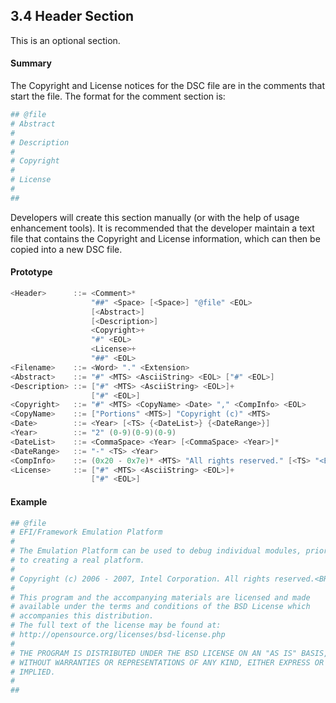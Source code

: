 <!--- @file
  3.4 Header Section

  Copyright (c) 2006-2017, Intel Corporation. All rights reserved.<BR>

  Redistribution and use in source (original document form) and 'compiled'
  forms (converted to PDF, epub, HTML and other formats) with or without
  modification, are permitted provided that the following conditions are met:

  1) Redistributions of source code (original document form) must retain the
     above copyright notice, this list of conditions and the following
     disclaimer as the first lines of this file unmodified.

  2) Redistributions in compiled form (transformed to other DTDs, converted to
     PDF, epub, HTML and other formats) must reproduce the above copyright
     notice, this list of conditions and the following disclaimer in the
     documentation and/or other materials provided with the distribution.

  THIS DOCUMENTATION IS PROVIDED BY TIANOCORE PROJECT "AS IS" AND ANY EXPRESS OR
  IMPLIED WARRANTIES, INCLUDING, BUT NOT LIMITED TO, THE IMPLIED WARRANTIES OF
  MERCHANTABILITY AND FITNESS FOR A PARTICULAR PURPOSE ARE DISCLAIMED. IN NO
  EVENT SHALL TIANOCORE PROJECT  BE LIABLE FOR ANY DIRECT, INDIRECT, INCIDENTAL,
  SPECIAL, EXEMPLARY, OR CONSEQUENTIAL DAMAGES (INCLUDING, BUT NOT LIMITED TO,
  PROCUREMENT OF SUBSTITUTE GOODS OR SERVICES; LOSS OF USE, DATA, OR PROFITS;
  OR BUSINESS INTERRUPTION) HOWEVER CAUSED AND ON ANY THEORY OF LIABILITY,
  WHETHER IN CONTRACT, STRICT LIABILITY, OR TORT (INCLUDING NEGLIGENCE OR
  OTHERWISE) ARISING IN ANY WAY OUT OF THE USE OF THIS DOCUMENTATION, EVEN IF
  ADVISED OF THE POSSIBILITY OF SUCH DAMAGE.

-->

## 3.4 Header Section

This is an optional section.

#### Summary

The Copyright and License notices for the DSC file are in the comments that
start the file. The format for the comment section is:

```ini
## @file
# Abstract
#
# Description
#
# Copyright
#
# License
#
##
```

Developers will create this section manually (or with the help of usage
enhancement tools). It is recommended that the developer maintain a text file
that contains the Copyright and License information, which can then be copied
into a new DSC file.

#### Prototype

```c
<Header>      ::= <Comment>*
                  "##" <Space> [<Space>] "@file" <EOL>
                  [<Abstract>]
                  [<Description>]
                  <Copyright>+
                  "#" <EOL>
                  <License>+
                  "##" <EOL>
<Filename>    ::= <Word> "." <Extension>
<Abstract>    ::= "#" <MTS> <AsciiString> <EOL> ["#" <EOL>]
<Description> ::= ["#" <MTS> <AsciiString> <EOL>]+
                  ["#" <EOL>]
<Copyright>   ::= "#" <MTS> <CopyName> <Date> "," <CompInfo> <EOL>
<CopyName>    ::= ["Portions" <MTS>] "Copyright (c)" <MTS>
<Date>        ::= <Year> [<TS> {<DateList>} {<DateRange>}]
<Year>        ::= "2" (0-9)(0-9)(0-9)
<DateList>    ::= <CommaSpace> <Year> [<CommaSpace> <Year>]*
<DateRange>   ::= "-" <TS> <Year>
<CompInfo>    ::= (0x20 - 0x7e)* <MTS> "All rights reserved." [<TS> "<BR>"]
<License>     ::= ["#" <MTS> <AsciiString> <EOL>]+
                  ["#" <EOL>]
```

#### Example

```ini
## @file
# EFI/Framework Emulation Platform
#
# The Emulation Platform can be used to debug individual modules, prior
# to creating a real platform.
#
# Copyright (c) 2006 - 2007, Intel Corporation. All rights reserved.<BR>
#
# This program and the accompanying materials are licensed and made
# available under the terms and conditions of the BSD License which
# accompanies this distribution.
# The full text of the license may be found at:
# http://opensource.org/licenses/bsd-license.php
#
# THE PROGRAM IS DISTRIBUTED UNDER THE BSD LICENSE ON AN "AS IS" BASIS,
# WITHOUT WARRANTIES OR REPRESENTATIONS OF ANY KIND, EITHER EXPRESS OR
# IMPLIED.
#
##
```
